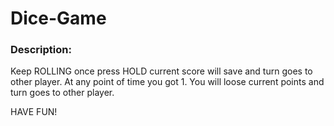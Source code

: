 # Dice-Game

### Description:
Keep ROLLING once press HOLD current score will save and turn goes to other player.
At any point of time you got 1. You will loose current points and turn goes to other player.

HAVE FUN!
